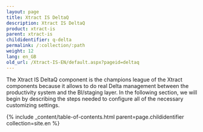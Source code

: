 ```yaml
---
layout: page
title: Xtract IS DeltaQ
description: Xtract IS DeltaQ
product: xtract-is
parent: xtract-is
childidentifier: q-delta
permalink: /:collection/:path
weight: 12
lang: en_GB
old_url: /Xtract-IS-EN/default.aspx?pageid=deltaq
---
```


The Xtract IS DeltaQ component is the champions league of the Xtract components because it allows to do real Delta management between the productivity system and the BI/staging layer. In the following section, we will begin by describing the steps needed to configure all of the necessary customizing settings.

{% include _content/table-of-contents.html parent=page.childidentifier collection=site.en %}
